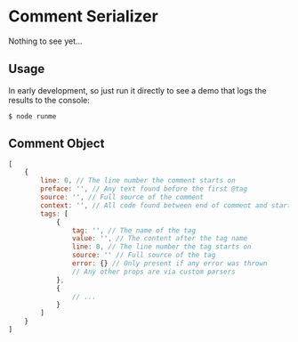 # Comment Serializer

Nothing to see yet...

## Usage

In early development, so just run it directly to see a demo that logs the results to the console:

```
$ node runme
```

## Comment Object ##

```js
[
    {
        line: 0, // The line number the comment starts on
        preface: '', // Any text found before the first @tag
        source: '', // Full source of the comment
        context: '', // All code found between end of comment and start of next comment, or EOF
        tags: [
            {
                tag: '', // The name of the tag
                value: '', // The content after the tag name
                line: 0, // The line number the tag starts on
                source: '' // Full source of the tag
                error: {} // Only present if any error was thrown
                // Any other props are via custom parsers
            },
            {
                // ...
            }
        ]
    }
]
```

